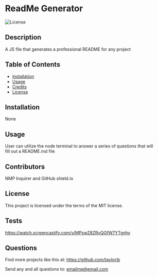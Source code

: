 # ReadMe Generator

![License](https://img.shields.io/badge/License-MIT-blue.svg)

## Description

A JS file that generates a professional README for any project

## Table of Contents

- [Installation](#installation)
- [Usage](#usage)
- [Credits](#credits)
- [License](#license)

## Installation

None

## Usage

User can utilize the node terminal to answer a series of questions that will fill out a README.md file

## Contributors

NMP Inquirer and GitHub shield.io

## License

This project is licensed under the terms of the MIT license.

## Tests

https://watch.screencastify.com/v/MPswZ8ZRvQGfW7YTgnhy

## Questions 

Find more projects like this at: https://github.com/taylorib

Send any and all questions to: emailme@email.com
    

